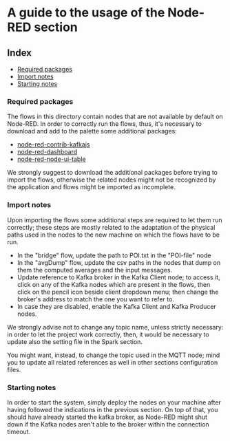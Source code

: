 # A guide to the usage of the Node-RED section

## Index
- [Required packages](#required-packages)
- [Import notes](#import-notes)
- [Starting notes](#starting-notes)

### Required packages
The flows in this directory contain nodes that are not available
by default on Node-RED. In order to correctly run the flows, thus, it's
necessary to download and add to the palette some additional packages:
- [node-red-contrib-kafkajs](https://flows.nodered.org/node/node-red-contrib-kafkajs)
- [node-red-dashboard](https://flows.nodered.org/node/node-red-dashboard)
- [node-red-node-ui-table](https://flows.nodered.org/node/node-red-node-ui-table)

We strongly suggest to download the additional packages before trying
to import the flows, otherwise the related nodes might not be recognized
by the application and flows might be imported as incomplete.

### Import notes
Upon importing the flows some additional steps are required to let them
run correctly; these steps are mostly related to the adaptation of the
physical paths used in the nodes to the new machine on which the flows 
have to be run.
- In the "bridge" flow, update the path to POI.txt in the "POI-file" node
- In the "avgDump" flow, update the csv paths in the nodes that dump on
them the computed averages and the input messages.
- Update reference to Kafka broker in the Kafka Client node; to access
it, click on any of the Kafka nodes which are present in the flows, then
click on the pencil icon beside client dropdown menu; then change the 
broker's address to match the one you want to refer to.
- In case they are disabled, enable the Kafka Client and Kafka Producer nodes.

We strongly advise not to change any topic name, unless strictly necessary:
in order to let the project work correctly, then, it would be necessary
to update also the setting file in the Spark section.

You might want, instead, to change the topic used in the MQTT node; mind
you to update all related references as well in other sections configuration
files.

### Starting notes
In order to start the system, simply deploy the nodes on your machine
after having followed the indications in the previous section. On top
of that, you should have already started the kafka broker, as Node-RED
might shut down if the Kafka nodes aren't able to the broker within the
connection timeout.
